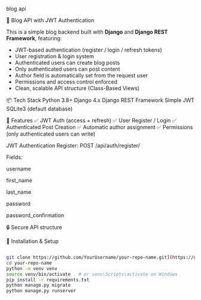 blog api

📰 Blog API with JWT Authentication

This is a simple blog backend built with **Django** and **Django REST Framework**, featuring:

- JWT-based authentication (register / login / refresh tokens)
- User registration & login system
- Authenticated users can create blog posts
- Only authenticated users can post content
- Author field is automatically set from the request user
- Permissions and access control enforced
- Clean, scalable API structure (Class-Based Views)

📦 Tech Stack
Python 3.8+
Django 4.x
Django REST Framework
Simple JWT
SQLite3 (default database)

🚀 Features
✅ JWT Auth (access + refresh)
✅ User Register / Login
✅ Authenticated Post Creation
✅ Automatic author assignment
✅ Permissions (only authenticated users can write)

JWT Authentication
Register:
POST /api/auth/register/

Fields:

username

first_name

last_name

password

password_confirmation

🔒 Secure API structure

🔧 Installation & Setup 

```bash

git clone https://github.com/YourUsername/your-repo-name.git](https://github.com/AmirMohammadprogrammeer/Django-rest-framework
cd your-repo-name
python -m venv venv
source venv/bin/activate   # or venv\Scripts\activate on Windows
pip install -r requirements.txt
python manage.py migrate
python manage.py runserver
